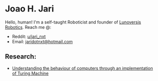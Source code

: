 # Joao H. Jari

Hello, human! I'm a self-taught Roboticist and founder of [Lunoversis Robotics](https://lunoversis.com). Reach me @:
 - Reddit: [u/jari_nxt](https://reddit.com/u/jari_nxt/)
 - Email: [jaridotnxt@hotmail.com](mailto:jaridotnxt@hotmail.com)

## Research:
 - [Understanding the behaviour of computers through an implementation of Turing Machine](https://periodicos.ufsm.br/cienciaenatura/issue/view/2843)
